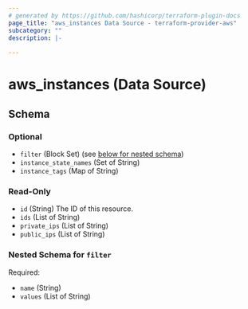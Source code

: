 ```yaml
---
# generated by https://github.com/hashicorp/terraform-plugin-docs
page_title: "aws_instances Data Source - terraform-provider-aws"
subcategory: ""
description: |-
  
---
```


# aws_instances (Data Source)





<!-- schema generated by tfplugindocs -->
## Schema

### Optional

- `filter` (Block Set) (see [below for nested schema](#nestedblock--filter))
- `instance_state_names` (Set of String)
- `instance_tags` (Map of String)

### Read-Only

- `id` (String) The ID of this resource.
- `ids` (List of String)
- `private_ips` (List of String)
- `public_ips` (List of String)

<a id="nestedblock--filter"></a>
### Nested Schema for `filter`

Required:

- `name` (String)
- `values` (List of String)
